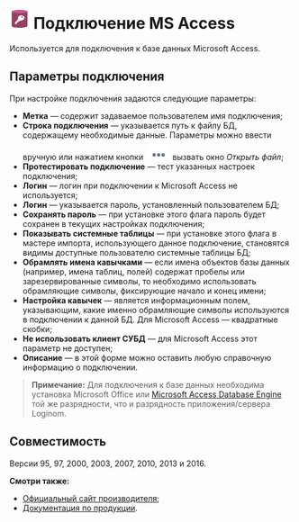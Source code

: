 # ![ ](../../../images/icons/data-sources/db-msaccess_default.svg) Подключение MS Access

Используется для подключения к базе данных Microsoft Access.

## Параметры подключения

При настройке подключения задаются следующие параметры:

* **Метка** — содержит задаваемое пользователем имя подключения;
* **Строка подключения** — указывается путь к файлу БД, содержащему необходимые данные. Параметры можно ввести вручную или нажатием кнопки ![ ](../../../images/extjs-theme/form/open-trigger/open-trigger_default.svg) вызвать окно *Открыть файл*;
* **Протестировать подключение** — тест указанных настроек подключения;
* **Логин** — логин при подключении к Microsoft Access не используется;
* **Логин** — указывается пароль, установленный пользователем БД;
* **Сохранять пароль** — при установке этого флага пароль будет сохранен в текущих настройках подключения;
* **Показывать системные таблицы** — при установке этого флага в мастере импорта, использующего данное подключение, становятся видимы доступные пользователю системные таблицы БД;
* **Обрамлять имена кавычками** — если имена объектов базы данных (например, имена таблиц, полей) содержат пробелы или зарезервированные символы, то необходимо использовать обрамляющие символы, фиксирующие начало и конец имени;
* **Настройка кавычек** — является информационным полем, указывающим, какие именно обрамляющие символы используются в подключении  к данной БД. Для Microsoft Access — квадратные скобки;
* **Не использовать клиент СУБД** —  для Microsoft Access этот параметр не доступен;
* **Описание** — в этой форме можно оставить любую справочную информацию о подключении.

> **Примечание:** Для подключения к базе данных необходима установка Microsoft Office или [Microsoft Access Database Engine](https://www.microsoft.com/en-us/download/details.aspx?id=13255) той же разрядности, что и разрядность приложения/сервера Loginom.

## Совместимость

Версии 95, 97, 2000, 2003, 2007, 2010, 2013 и 2016.

**Смотри также:**

* [Официальный сайт производителя](https://www.microsoft.com/ru-ru);
* [Документация по продукции](https://docs.microsoft.com/ru-ru/).
